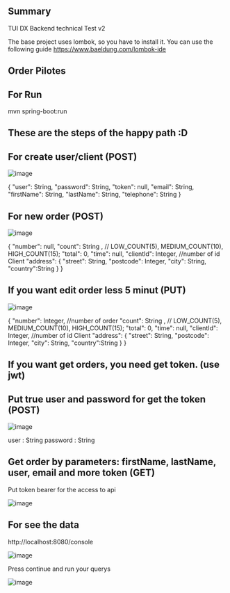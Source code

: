 ## Summary

TUI DX Backend technical Test v2

The base project uses lombok, so you have to install it. You can use the following guide https://www.baeldung.com/lombok-ide

## Order Pilotes

## For Run 
mvn spring-boot:run   

## These are the steps of the happy path :D

## For create user/client (POST)

![image](https://user-images.githubusercontent.com/22691843/186049007-de04aa0f-13fd-4472-b71c-a5b20d96ecfe.png)

{
    "user": String,
    "password": String,
    "token": null,
    "email": String,
    "firstName": String,
    "lastName": String,
    "telephone": String
}

## For new order (POST)

![image](https://user-images.githubusercontent.com/22691843/186049229-caff1d8c-9b1d-4b71-bb03-02424441d102.png)

{
    "number": null,
    "count": String , //    LOW_COUNT(5),    MEDIUM_COUNT(10),    HIGH_COUNT(15);
    "total": 0,
    "time": null,
    "clientId": Integer, //number of id Client
    "address": {
        "street": String,
        "postcode": Integer,
        "city": String,
        "country":String
    }
}

## If you want edit order less 5 minut (PUT)

![image](https://user-images.githubusercontent.com/22691843/186049561-399d3ed4-3e9c-4e48-8907-404d0eade272.png)

{
    "number": Integer, //number of order
    "count": String , //    LOW_COUNT(5),    MEDIUM_COUNT(10),    HIGH_COUNT(15);
    "total": 0,
    "time": null,
    "clientId": Integer, //number of id Client
    "address": {
        "street": String,
        "postcode": Integer,
        "city": String,
        "country":String
    }
}

## If you want get orders, you need get token. (use jwt)
## Put true user and password for get the token (POST)

![image](https://user-images.githubusercontent.com/22691843/186049871-eaecee45-0a9a-4130-9955-cd0747996a94.png)

user : String
password : String

## Get order by parameters: firstName, lastName, user, email and more token (GET)
Put token bearer for the access to api

![image](https://user-images.githubusercontent.com/22691843/186050111-3fca803e-b39b-40e6-bc25-e52c3efc1d42.png)

## For see the data

http://localhost:8080/console

![image](https://user-images.githubusercontent.com/22691843/186050947-ba9198c7-57ed-48ce-ad8a-9dd055b68975.png)

Press continue and run your querys

![image](https://user-images.githubusercontent.com/22691843/186050880-a9e69f96-ef61-494c-a8c2-428d83550b59.png)


